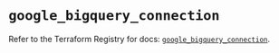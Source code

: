 # `google_bigquery_connection`

Refer to the Terraform Registry for docs: [`google_bigquery_connection`](https://registry.terraform.io/providers/hashicorp/google-beta/5.39.0/docs/resources/google_bigquery_connection).
